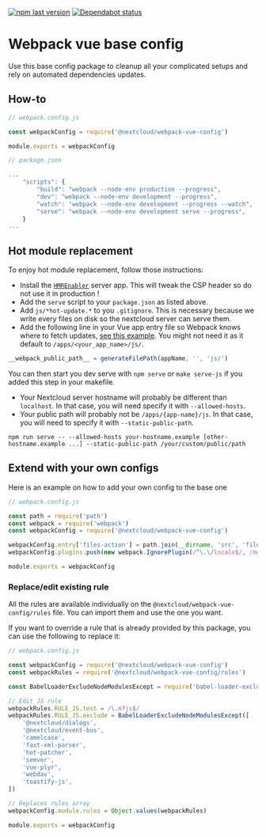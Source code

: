 [![npm last version](https://img.shields.io/npm/v/@nextcloud/webpack-vue-config.svg?style=flat-square)](https://www.npmjs.com/package/@nextcloud/webpack-vue-config)
[![Dependabot status](https://img.shields.io/badge/Dependabot-enabled-brightgreen.svg?longCache=true&style=flat-square&logo=dependabot)](https://dependabot.com)

# Webpack vue base config

Use this base config package to cleanup all your complicated setups and rely on automated dependencies updates.

## How-to
```js
// webpack.config.js

const webpackConfig = require('@nextcloud/webpack-vue-config')

module.exports = webpackConfig
```

```js
// package.json

...
	"scripts": {
		"build": "webpack --node-env production --progress",
		"dev": "webpack --node-env development --progress",
		"watch": "webpack --node-env development --progress --watch",
		"serve": "webpack --node-env development serve --progress",
	}
...
```

## Hot module replacement

To enjoy hot module replacement, follow those instructions:

- Install the [`HMREnabler`](https://github.com/nextcloud/hmr_enabler) server app. This will tweak the CSP header so do not use it in production !
- Add the `serve` script to your `package.json` as listed above.
- Add `js/*hot-update.*` to you `.gitignore`. This is necessary because we write every files on disk so the nextcloud server can serve them.
- Add the following line in your Vue app entry file so Webpack knows where to fetch updates, [see this example](https://github.com/nextcloud/app-tutorial/blob/master/src/main.js). You might not need it as it default to `/apps/<your_app_name>/js/`.

```js
__webpack_public_path__ = generateFilePath(appName, '', 'js/')
```

You can then start you dev serve with `npm serve` or `make serve-js` if you added this step in your makefile.

- Your Nextcloud server hostname will probably be different than `localhost`. In that case, you will need specify it with `--allowed-hosts`.
- Your public path will probably not be `/apps/{app-name}/js`. In that case, you will need to specify it with `--static-public-path`.

```shell
npm run serve -- --allowed-hosts your-hostname.example [other-hostname.example ...] --static-public-path /your/custom/public/path
```

## Extend with your own configs

Here is an example on how to add your own  config to the base one

```js
// webpack.config.js

const path = require('path')
const webpack = require('webpack')
const webpackConfig = require('@nextcloud/webpack-vue-config')

webpackConfig.entry['files-action'] = path.join(__dirname, 'src', 'files_action.js')
webpackConfig.plugins.push(new webpack.IgnorePlugin(/^\.\/locale$/, /moment$/))

module.exports = webpackConfig
```
### Replace/edit existing rule
All the rules are available individually on the `@nextcloud/webpack-vue-config/rules` file. You can import them and use the one you want.

If you want to override a rule that is already provided by this package, you can use the following to replace it:

```js
// webpack.config.js

const webpackConfig = require('@nextcloud/webpack-vue-config')
const webpackRules = require('@nextcloud/webpack-vue-config/rules')

const BabelLoaderExcludeNodeModulesExcept = require('babel-loader-exclude-node-modules-except')

// Edit JS rule
webpackRules.RULE_JS.test = /\.m?js$/
webpackRules.RULE_JS.exclude = BabelLoaderExcludeNodeModulesExcept([
	'@nextcloud/dialogs',
	'@nextcloud/event-bus',
	'camelcase',
	'fast-xml-parser',
	'hot-patcher',
	'semver',
	'vue-plyr',
	'webdav',
	'toastify-js',
])

// Replaces rules array
webpackConfig.module.rules = Object.values(webpackRules)

module.exports = webpackConfig
```
